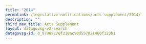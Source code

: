 ```yaml
---
title: "2014"
permalink: /legislative-notifications/acts-supplement/2014/
description: ""
third_nav_title: Acts Supplement
layout: datagovsg-v2-search
datagovsg-id: d_97989276f218ac90d557021460f123b1
---
```

